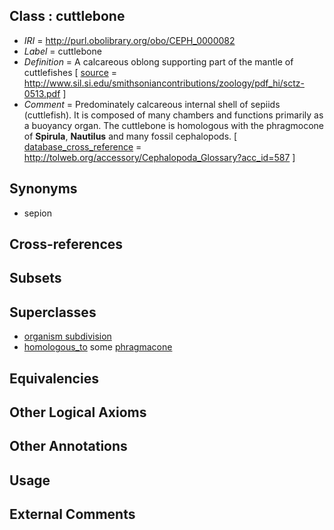 
## Class : cuttlebone

 * *IRI* = http://purl.obolibrary.org/obo/CEPH_0000082
 * *Label* = cuttlebone
 * *Definition* = A calcareous oblong supporting part of the mantle of cuttlefishes [ [source](../../ce/source.md) = http://www.sil.si.edu/smithsoniancontributions/zoology/pdf_hi/sctz-0513.pdf ]
 * *Comment* = Predominately calcareous internal shell of sepiids (cuttlefish). It is composed of many chambers and functions primarily as a buoyancy organ. The cuttlebone is homologous with the phragmocone of <strong>Spirula</strong>, <strong>Nautilus</strong> and many fossil cephalopods. [ [database_cross_reference](../../ef/oboInOwl#hasDbXref.md) = http://tolweb.org/accessory/Cephalopoda_Glossary?acc_id=587 ]

## Synonyms

 * sepion

## Cross-references


## Subsets


## Superclasses

 * [organism subdivision](../../UBERON/75/UBERON_0000475.md)
 * [homologous_to](../../CEPH/07/CEPH_0001007.md) some [phragmacone](../../CEPH/08/CEPH_0001008.md)

## Equivalencies


## Other Logical Axioms


## Other Annotations


## Usage


## External Comments

